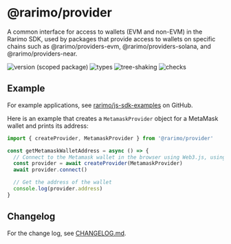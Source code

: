 # @rarimo/provider
A common interface for access to wallets (EVM and non-EVM) in the Rarimo SDK, used by packages that provide access to wallets on specific chains such as @rarimo/providers-evm, @rarimo/providers-solana, and @rarimo/providers-near.

![version (scoped package)](https://badgen.net/npm/v/@rarimo/provider)
![types](https://badgen.net/npm/types/@rarimo/provider)
![tree-shaking](https://badgen.net/bundlephobia/tree-shaking/@rarimo/provider)
![checks](https://badgen.net/github/checks/rarimo/js-sdk/main)

## Example

For example applications, see [rarimo/js-sdk-examples](https://github.com/rarimo/js-sdk-examples/) on GitHub.

Here is an example that creates a `MetamaskProvider` object for a MetaMask wallet and prints its address:

```js
import { createProvider, MetamaskProvider } from '@rarimo/provider'

const getMetamaskWalletAddress = async () => {
  // Connect to the Metamask wallet in the browser using Web3.js, using the MetamaskProvider interface to limit bundle size.
  const provider = await createProvider(MetamaskProvider)
  await provider.connect()

  // Get the address of the wallet
  console.log(provider.address)
}
```

## Changelog

For the change log, see [CHANGELOG.md](https://github.com/rarimo/js-sdk/blob/main/CHANGELOG.md).

